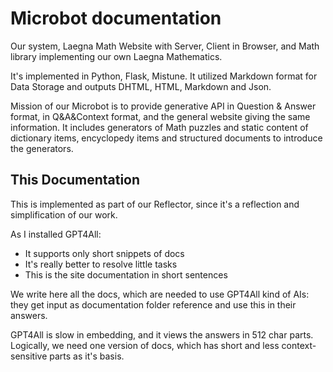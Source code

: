 # Microbot documentation

Our system, Laegna Math Website with Server, Client in Browser, and Math library implementing our own Laegna Mathematics.

It's implemented in Python, Flask, Mistune. It utilized Markdown format for Data Storage and outputs DHTML, HTML, Markdown and Json.

Mission of our Microbot is to provide generative API in Question & Answer format, in Q&A&Context format, and the general website giving the same information. It includes generators of Math puzzles and static content of dictionary items, encyclopedy items and structured documents to introduce the generators.

## This Documentation

This is implemented as part of our Reflector, since
it's a reflection and simplification of our work.

As I installed GPT4All:
* It supports only short snippets of docs
* It's really better to resolve little tasks
* This is the site documentation in short sentences

We write here all the docs, which are needed to use
GPT4All kind of AIs: they get input as documentation
folder reference and use this in their answers.

GPT4All is slow in embedding, and it views the
answers in 512 char parts. Logically, we need one
version of docs, which has short and less context-
sensitive parts as it's basis.